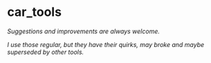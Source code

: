
# car_tools





*Suggestions and improvements are always welcome.*

*I use those regular, but they have their quirks, may broke and maybe superseded by other tools.*
